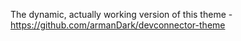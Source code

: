 The dynamic, actually working version of this theme - https://github.com/armanDark/devconnector-theme